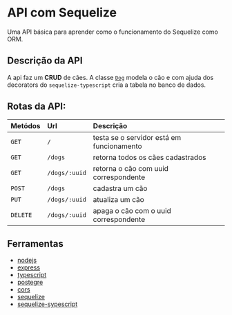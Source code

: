 # API com Sequelize

Uma API básica para aprender como o funcionamento do Sequelize como ORM.

## Descrição da API
A api faz um **CRUD** de cães.
A classe [`Dog`](src/models/dog.model.ts) modela o cão e com ajuda dos decorators do `sequelize-typescript` cria a tabela no banco de dados.

## Rotas da API:

| Metódos  | Url           | Descrição                                 |
| :------- | :------------ | :---------------------------------------- |
| `GET`    | `/`           | testa se o servidor está em funcionamento |
| `GET`    | `/dogs`       | retorna todos os cães cadastrados         |
| `GET`    | `/dogs/:uuid` | retorna o cão com uuid correspondente     |
| `POST`   | `/dogs`       | cadastra um cão                           |
| `PUT`    | `/dogs/:uuid` | atualiza um cão                           |
| `DELETE` | `/dogs/:uuid` | apaga o cão com o uuid correspondente     |

## Ferramentas

* [nodejs](https://nodejs.org/en/)
* [express](http://expressjs.com/pt-br/)
* [typescript](https://www.typescriptlang.org/)
* [postegre](https://www.npmjs.com/package/pg)
* [cors](https://www.npmjs.com/package/cors)
* [sequelize](https://sequelize.org/)
* [sequelize-sypescript](https://www.npmjs.com/package/sequelize-typescript)
